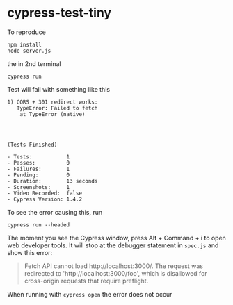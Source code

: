 # cypress-test-tiny

To reproduce

```
npm install
node server.js
```

the in 2nd terminal

```
cypress run
```

Test will fail with something like this

```
1) CORS + 301 redirect works:
   TypeError: Failed to fetch
    at TypeError (native)




(Tests Finished)

- Tests:           1
- Passes:          0
- Failures:        1
- Pending:         0
- Duration:        13 seconds
- Screenshots:     1
- Video Recorded:  false
- Cypress Version: 1.4.2
```

To see the error causing this, run

```
cypress run --headed
```

The moment you see the Cypress window, press Alt + Command + i to open web developer tools.
It will stop at the debugger statement in `spec.js` and show this error:

> Fetch API cannot load http://localhost:3000/. The request was redirected to 'http://localhost:3000/foo', which is disallowed for cross-origin requests that require preflight.

When running with `cypress open` the error does not occur
